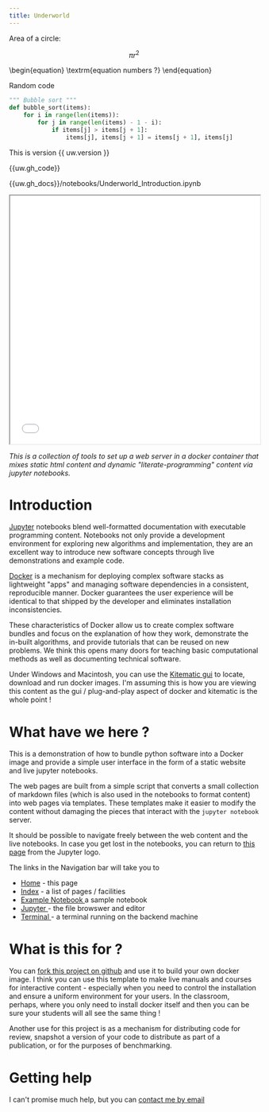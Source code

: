 ```yaml
---
title: Underworld
---
```


Area of a circle:

$$
\pi r^2
\tag{Area}
$$


\begin{equation}
    \textrm{equation numbers ?}
\end{equation}

Random code

``` python
""" Bubble sort """
def bubble_sort(items):
    for i in range(len(items)):
        for j in range(len(items) - 1 - i):
            if items[j] > items[j + 1]:
                items[j], items[j + 1] = items[j + 1], items[j]
```


This is version {{ uw.version }}

{{uw.gh_code}}

{{uw.gh_docs}}/notebooks/Underworld_Introduction.ipynb

<iframe src="{{uw.gh_render_doc}}/notebooks/Underworld_Introduction.ipynb" width="100%" height="500" scrolling="yes">
</iframe>


_This is a collection of tools to set up a web server in a docker container that mixes static html content and dynamic "literate-programming" content via jupyter notebooks._

# Introduction

[Jupyter](www.jupyter.org) notebooks blend well-formatted documentation with executable programming content. Notebooks not only provide a development environment for exploring new algorithms and implementation, they are an excellent way to introduce new software concepts through live demonstrations and example code.

[Docker](www.docker.com) is a mechanism for deploying complex software stacks as lightweight "apps" and managing  software dependencies in a consistent, reproducible manner. Docker guarantees the user experience will be identical to that shipped by the developer and eliminates installation inconsistencies.

These characteristics of Docker allow us to create complex software bundles and focus on the explanation of how they work, demonstrate the in-built algorithms, and provide tutorials that can be reused on new problems. We think this opens many doors for teaching basic computational methods as well as documenting technical software.

Under Windows and Macintosh, you can use the [Kitematic gui](https://kitematic.com) to locate, download and run docker images. I'm assuming this is how you are viewing this content as the gui / plug-and-play aspect of docker and kitematic is the whole point !




# What have we here ?

This is a demonstration of how to bundle python software into a Docker image and provide a simple user interface in the form of a static website and live jupyter notebooks.

The web pages are built from a simple script that converts a small collection of markdown files (which is also used in the notebooks to format content) into web pages via templates. These templates make it easier to modify the content without damaging the pieces that interact with the `jupyter notebook` server.

It should be possible to navigate freely between the web content and the live notebooks. In case you get lost in the notebooks, you can return to [this page](/) from the Jupyter logo.

The links in the Navigation bar will take you to  

   * [Home](index.md) - this page
   * [Index](Map.md) - a list of pages / facilities
   * <a href="/notebooks/Notebooks/StartHere.ipynb"> Example Notebook </a> a sample notebook
   * <a href="/notebooks/Notebooks/"> Jupyter </a> - the file browswer and editor
   * <a href="/terminals/1"> Terminal </a> - a terminal running on the backend machine

# What is this for ?

You can [fork this project on github](https://github.com/lmoresi/notebook-web-template#fork-destination-box) and use it to build your own docker image. I think you can use this template to make live manuals and courses for interactive content - especially when you need to control the installation and ensure a uniform environment for your users. In the classroom, perhaps, where you only need to install docker itself and then you can be sure your students will all see the same thing !

Another use for this project is as a mechanism for distributing code for review, snapshot a version of your code to distribute as part of a publication, or for the purposes of benchmarking.

# Getting help

I can't promise much help, but you can [contact me by email](mailto:louis.moresi@unimelb.edu.au)
